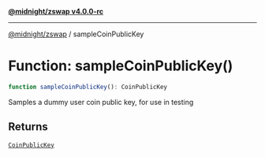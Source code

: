 [**@midnight/zswap v4.0.0-rc**](../README.md)

***

[@midnight/zswap](../globals.md) / sampleCoinPublicKey

# Function: sampleCoinPublicKey()

```ts
function sampleCoinPublicKey(): CoinPublicKey
```

Samples a dummy user coin public key, for use in testing

## Returns

[`CoinPublicKey`](../type-aliases/CoinPublicKey.md)
